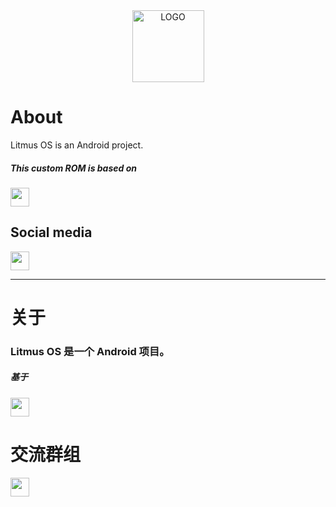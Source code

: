 <div align="center">    
  <img src="https://s1.ax1x.com/2023/04/14/p9SUorR.png" height = "115" alt="LOGO" />
</div>
<div align="center">
</div>

# About
Litmus OS is an Android project.  
<p>
  <h5>This custom ROM is based on</h5>
  <a href="HTTPS://github.com/pixelexperience"><img src="https://img.shields.io/badge/%20pixel%20experience-%234385F5?style=for-the-badge&logoColor=%23FFFFFF&link=https%3A%2F%2Fgithub.com%2Fpixelexperience%2F%2Fgithub.com%2Fpixelexperience" height = "30" /></a>
</p>

## Social media
<p>
  <a href="https://t.me/litmusos_channel"><img src="https://img.shields.io/badge/telegram-%2330A3E6?style=for-the-badge&logo=Telegram&logoColor=%23FFFFFF" height = "30" />
  </a>
</p>

___
</div>

# 关于
### Litmus OS 是一个 Android 项目。
<p>
  <h5>基于</h5>
  <a href="HTTPS://github.com/pixelexperience"><img src="https://img.shields.io/badge/%20pixel%20experience-%234385F5?style=for-the-badge&logoColor=%23FFFFFF&link=https%3A%2F%2Fgithub.com%2Fpixelexperience%2F%2Fgithub.com%2Fpixelexperience" height = "30" /></a>
</p>

# 交流群组</H2>
<p>
  <a href="https://t.me/litmusos_channel"><img src="https://img.shields.io/badge/telegram-%2330A3E6?style=for-the-badge&logo=Telegram&logoColor=%23FFFFFF" height = "30" />
  </a>
</p>
